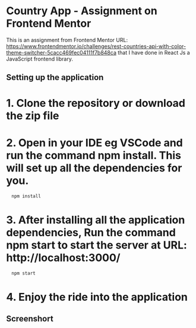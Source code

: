 # Country App - Assignment on Frontend Mentor

This is an assignment from Frontend Mentor URL: https://www.frontendmentor.io/challenges/rest-countries-api-with-color-theme-switcher-5cacc469fec04111f7b848ca
that I have done in React Js a JavaScript frontend library.

##  Setting up the application

# 1. Clone the repository or download the zip file
# 2. Open in your IDE eg VSCode and run the command npm install. This will set up all the dependencies for you.
      npm install
# 3. After installing all the application dependencies, Run the command npm start to start the server at URL: http://localhost:3000/
      npm start
# 4. Enjoy the ride into the application


## Screenshort





